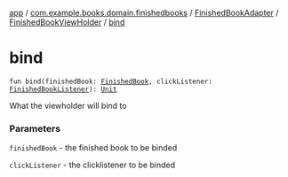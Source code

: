[app](../../../index.md) / [com.example.books.domain.finishedbooks](../../index.md) / [FinishedBookAdapter](../index.md) / [FinishedBookViewHolder](index.md) / [bind](./bind.md)

# bind

`fun bind(finishedBook: `[`FinishedBook`](../../../com.example.books.data.finished-books/-finished-book/index.md)`, clickListener: `[`FinishedBookListener`](../-finished-book-listener/index.md)`): `[`Unit`](https://kotlinlang.org/api/latest/jvm/stdlib/kotlin/-unit/index.html)

What the viewholder will bind to

### Parameters

`finishedBook` - the finished book to be binded

`clickListener` - the clicklistener to be binded
